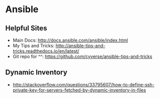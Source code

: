 # Ansible

## Helpful Sites

* Main Docs: <http://docs.ansible.com/ansible/index.html>
* My Tips and Tricks: <http://ansible-tips-and-tricks.readthedocs.io/en/latest/>
* Git repo for ^^: <https://github.com/cyverse/ansible-tips-and-tricks>

## Dynamic Inventory
* <http://stackoverflow.com/questions/33795607/how-to-define-ssh-private-key-for-servers-fetched-by-dynamic-inventory-in-files>